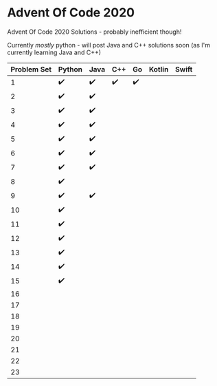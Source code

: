 # Advent Of Code 2020

Advent Of Code 2020 Solutions - probably inefficient though!

Currently *mostly* python - will post Java and C++ solutions soon (as I'm currently learning Java and C++)


| Problem Set | Python | Java | C++ | Go | Kotlin | Swift |
| -- | -- | -- | -- | -- | -- | -- |
| 1 | :heavy_check_mark: | :heavy_check_mark: | :heavy_check_mark: | :heavy_check_mark: |  |  |
| 2 | :heavy_check_mark: | :heavy_check_mark: |  |  |  |  |
| 3 | :heavy_check_mark: | :heavy_check_mark: |  |  |  |  |
| 4 | :heavy_check_mark: | :heavy_check_mark: |  |  |  |  |
| 5 | :heavy_check_mark: | :heavy_check_mark: |  |  |  |  |
| 6 | :heavy_check_mark: | :heavy_check_mark: |  |  |  |  |
| 7 | :heavy_check_mark: | :heavy_check_mark: |  |  |  |  |
| 8 | :heavy_check_mark: |  |  |  |  |  |
| 9 | :heavy_check_mark: | :heavy_check_mark: |  |  |  |  |
| 10 | :heavy_check_mark: |  |  |  |  |  |
| 11 | :heavy_check_mark: |  |  |  |  |  |
| 12 | :heavy_check_mark: |  |  |  |  |  |
| 13 | :heavy_check_mark: |  |  |  |  |  |
| 14 | :heavy_check_mark: |  |  |  |  |  |
| 15 | :heavy_check_mark: |  |  |  |  |  |
| 16 |  |  |  |  |  |  |
| 17 |  |  |  |  |  |  |
| 18 |  |  |  |  |  |  |
| 19 |  |  |  |  |  |  |
| 20 |  |  |  |  |  |  |
| 21 |  |  |  |  |  |  |
| 22 |  |  |  |  |  |  |
| 23 |  |  |  |  |  |  |
